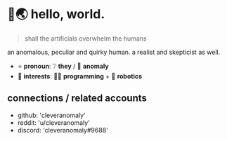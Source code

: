# 👋🌏 hello, world.
> shall the artificials overwhelm the humans

an anomalous, peculiar and quirky human. a realist and skepticist as well.
+ ⭐ **pronoun**: ❔ __they__ / 🎯 __anomaly__
+ 🎯 **interests**: 👩‍💻 __programming__ + 🤖 __robotics__

## connections / related accounts
+ github: 'cleveranomaly'
+ reddit: 'u/cleveranomaly'
+ discord: 'cleveranomaly#9688'
